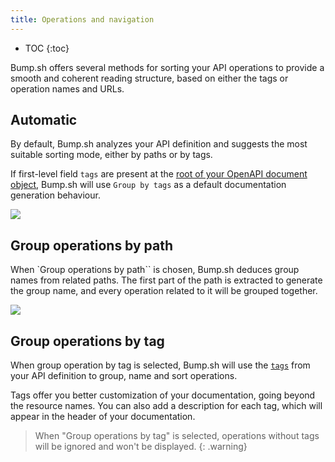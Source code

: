 ```yaml
---
title: Operations and navigation
---
```


- TOC
{:toc}

Bump.sh offers several methods for sorting your API operations to provide a smooth and coherent reading structure, based on either the tags or operation names and URLs.

## Automatic

By default, Bump.sh analyzes your API definition and suggests the most suitable sorting mode, either by paths or by tags.

If first-level field `tags` are present at the [root of your OpenAPI document object](https://github.com/OAI/OpenAPI-Specification/blob/master/versions/3.0.3.md#openapi-object), Bump.sh will use `Group by tags` as a default documentation generation behaviour.

![](/images/help/operations.png)

## Group operations by path

When `Group operations by path`` is chosen, Bump.sh deduces group names from related paths. The first part of the path is extracted to generate the group name, and every operation related to it will be grouped together.

![](/images/help/group-by-path.png)

## Group operations by tag

When group operation by tag is selected, Bump.sh will use the [`tags`](https://spec.openapis.org/oas/v3.1.0#tag-object) from your API definition to group, name and sort operations.

Tags offer you better customization of your documentation, going beyond the resource names. You can also add a description for each tag, which will appear in the header of your documentation.

> When "Group operations by tag" is selected, operations without tags will be ignored and won't be displayed.
{: .warning}